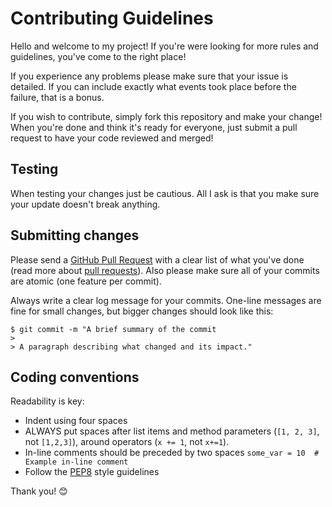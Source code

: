 # Contributing Guidelines

Hello and welcome to my project! If you're were looking for more rules and guidelines, you've come to the right place!

If you experience any problems please make sure that your issue is detailed. If you can include exactly what events took place before the failure, that is a bonus.

If you wish to contribute, simply fork this repository and make your change! When you're done and think it's ready for everyone, just submit a pull request to have your code reviewed and merged!

## Testing

When testing your changes just be cautious. All I ask is that you make sure your update doesn't break anything.

## Submitting changes

Please send a [GitHub Pull Request](https://github.com/djcopley/Tiltometer/pulls) with a clear list of what you've done (read more about [pull requests](https://help.github.com/articles/about-pull-requests/)). Also please make sure all of your commits are atomic (one feature per commit).

Always write a clear log message for your commits. One-line messages are fine for small changes, but bigger changes should look like this:

    $ git commit -m "A brief summary of the commit
    > 
    > A paragraph describing what changed and its impact."

## Coding conventions

Readability is key:

  * Indent using four spaces
  * ALWAYS put spaces after list items and method parameters (`[1, 2, 3]`, not `[1,2,3]`), around operators (`x += 1`, not `x+=1`).
  * In-line comments should be preceded by two spaces `some_var = 10  # Example in-line comment`
  * Follow the [PEP8](https://www.python.org/dev/peps/pep-0008/) style guidelines
  
Thank you! 😊
